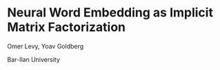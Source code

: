 # Neural Word Embedding as Implicit Matrix Factorization

Omer Levy, Yoav Goldberg

Bar-Ilan University


